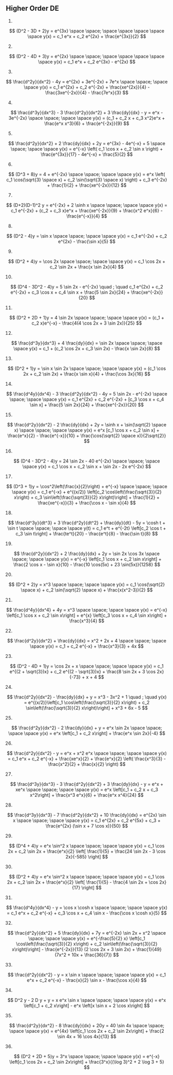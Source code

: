 ## Higher Order DE
1.
$$ (D^2 - 3D + 2)y = e^{3x}   \space \space; \space \space \space \space \space y(x) = c_1 e^x + c_2 e^{2x} + \frac{e^{3x}}{2} $$

2.
$$ (D^2 - 4D + 3)y = e^{2x} \space \space; \space \space \space \space \space y(x) = c_1 e^x + c_2 e^{3x} - e^{2x} $$

3.
$$ \frac{d^2y}{dx^2} - 4y = e^{2x} + 3e^{-2x} + 7e^x \space \space; \space \space y(x) = c_1 e^{2x} + c_2 e^{-2x} + \frac{xe^{2x}}{4} - \frac{3xe^{-2x}}{4} - \frac{7e^x}{3} $$

4. 
$$ \frac{d^3y}{dx^3} - 3 \frac{d^2y}{dx^2} + 3 \frac{dy}{dx} - y = e^x - 3e^{-2x} \space \space; \space \space y(x) = (c_1 + c_2 x + c_3 x^2)e^x + \frac{e^x x^3}{6} + \frac{e^{-2x}}{9} $$

5.
$$ \frac{d^2y}{dx^2} + 2 \frac{dy}{dx} + 2y = e^{3x} - 4e^{-x} + 5 \space \space; \space \space y(x) = e^{-x} \left( c_1 \cos x + c_2 \sin x \right) + \frac{e^{3x}}{17} - 4e^{-x} + \frac{5}{2} $$

6.
$$ (D^3 + 8)y = 4 + e^{-2x} \space \space; \space \space y(x) = e^x \left( c_1 \cos(\sqrt{3} \space x) + c_2 \sin(\sqrt{3} \space x) \right) + c_3 e^{-2x} + \frac{1}{2} + \frac{xe^{-2x}}{12} $$

7.
$$ (D+2)(D-1)^2 y = e^{-2x} + 2 \sinh x \space \space; \space \space y(x) = c_1 e^{-2x} + (c_2 + c_3 x)e^x + \frac{xe^{-2x}}{9} + \frac{x^2 e^x}{6} - \frac{e^{-x}}{4} $$

8.
$$ (D^2 - 4)y = \sin x \space \space; \space \space y(x) = c_1 e^{-2x} + c_2 e^{2x} - \frac{\sin x}{5} $$

9.
$$ (D^2 + 4)y = \cos 2x \space \space; \space \space y(x) = c_1 \cos 2x + c_2 \sin 2x + \frac{x \sin 2x}{4} $$

10.
$$ (D^4 - 3D^2 - 4)y = 5 \sin 2x - e^{-2x} \quad ; \quad c_1 e^{2x} + c_2 e^{-2x} + c_3 \cos x + c_4 \sin x + \frac{5 \sin 2x}{24} + \frac{xe^{-2x}}{20} $$

11. 
$$ (D^2 + 2D + 1)y = 4 \sin 2x \space \space; \space \space y(x) = (c_1 + c_2 x)e^{-x} - \frac{4(4 \cos 2x + 3 \sin 2x)}{25} $$

12.
$$ \frac{d^3y}{dx^3} + 4 \frac{dy}{dx} = \sin 2x \space \space; \space \space y(x) = c_1 + (c_2 \cos 2x + c_3 \sin 2x) - \frac{x \sin 2x}{8} $$

13.
$$ (D^2 + 1)y = \sin x \sin 2x \space \space; \space \space y(x) = (c_1 \cos 2x + c_2 \sin 2x) + \frac{x \sin x}{4} + \frac{\cos 3x}{16} $$

14.
$$ \frac{d^4y}{dx^4} - 3 \frac{d^2y}{dx^2} - 4y = 5 \sin 2x - e^{-2x} \space \space; \space \space y(x) = c_1 e^{2x} + c_2 e^{-2x} + [c_3 \cos x + c_4 \sin x] + \frac{5 \sin 2x}{24} + \frac{xe^{-2x}}{20} $$

15.
$$ \frac{d^2y}{dx^2} - 2 \frac{dy}{dx} + 2y = \sinh x + \sin(\sqrt{2} \space x) \space \space; \space \space y(x) = e^x [c_1 \cos x + c_2 \sin x] + \frac{e^x}{2} - \frac{e^{-x}}{10} + \frac{\cos(\sqrt{2} \space x)}{2\sqrt{2}} $$

16.
$$ (D^4 - 3D^2 - 4)y = 24 \sin 2x - 40 e^{-2x} \space \space; \space \space y(x) = c_1 \cos x + c_2 \sin x + \sin 2x - 2x e^{-2x} $$

17.
$$ (D^3 + 1)y = \cos^2\left(\frac{x}{2}\right) + e^{-x} \space \space; \space \space y(x) = c_1 e^{-x} + e^{(x/2)} \left[c_2 \cos\left(\frac{\sqrt{3}}{2} x\right) + c_3 \sin\left(\frac{\sqrt{3}}{2} x\right)\right] + \frac{1}{2} + \frac{xe^{-x}}{3} + \frac{\cos x - \sin x}{4} $$


18.
$$ \frac{d^3y}{dt^3} + 3 \frac{d^2y}{dt^2} + \frac{dy}{dt} - 5y = \cosh t + \sin t \space \space; \space \space y(t) = c_1 e^t + e^{-2t} \left[c_2 \cos t + c_3 \sin t\right] + \frac{te^t}{20} - \frac{e^t}{8} - \frac{\sin t}{8} $$

19.
$$ \frac{d^2y}{dx^2} + 2 \frac{dy}{dx} + 2y = \sin 2x \cos 3x \space \space; \space \space y(x) = e^{-x} \left[c_1 \cos x + c_2 \sin x\right] + \frac{2 \cos x - \sin x}{10} - \frac{10 \cos(5x) + 23 \sin(5x)}{1258} $$

20.
$$ (D^2 + 2)y = x^3 \space \space; \space \space y(x) = c_1 \cos(\sqrt{2} \space x) + c_2 \sin(\sqrt{2} \space x) + \frac{x(x^2-3)}{2} $$

21.
$$ \frac{d^4y}{dx^4} + 4y = x^3 \space \space; \space \space y(x) = e^{-x} \left[c_1 \cos x + c_2 \sin x\right] + e^{x} \left[c_3 \cos x + c_4 \sin x\right] + \frac{x^3}{4} $$

22.
$$ \frac{d^2y}{dx^2} + \frac{dy}{dx} = x^2 + 2x + 4 \space \space; \space \space y(x) = c_1 + c_2 e^{-x} + \frac{x^3}{3} + 4x $$

23.
$$ (D^2 - 4D + 1)y = \cos 2x + x \space \space; \space \space y(x) = c_1 e^{(2 + \sqrt{3})x} + c_2 e^{(2 - \sqrt{3})x} + \frac{8 \sin 2x + 3 \cos 2x}{-73} + x + 4 $$

24.
$$ \frac{d^2y}{dx^2} - \frac{dy}{dx} + y = x^3 - 3x^2 + 1  \quad ; \quad y(x) = e^{(x/2)}\left[c_1 \cos\left(\frac{\sqrt{3}}{2} x\right) + c_2 \sin\left(\frac{\sqrt{3}}{2} x\right)\right] + x^3 + 6x - 5 $$

25.
$$ \frac{d^2y}{dx^2} - 2 \frac{dy}{dx} + y = e^x \sin 2x \space \space; \space \space y(x) = e^x \left[c_1 + c_2 x\right] + \frac{e^x \sin 2x}{-4} $$

26.
$$ \frac{d^2y}{dx^2} - y = e^x + x^2 e^x \space \space; \space \space y(x) = c_1 e^x + c_2 e^{-x} + \frac{xe^x}{2} + \frac{e^x}{2} \left( \frac{x^3}{3} - \frac{x^2}{2} + \frac{x}{2} \right) $$

27.
$$ \frac{d^3y}{dx^3} - 3 \frac{d^2y}{dx^2} + 3 \frac{dy}{dx} - y = e^x + xe^x \space \space; \space \space y(x) = e^x \left[c_1 + c_2 x + c_3 x^2\right] + \frac{x^3 e^x}{6} + \frac{e^x x^4}{24} $$

28.
$$ \frac{d^3y}{dx^3} - 7 \frac{d^2y}{dx^2} + 10 \frac{dy}{dx} = e^{2x} \sin x \space \space; \space \space y(x) = c_1 e^{2x} + c_2 e^{5x} + c_3 + \frac{e^{2x} (\sin x + 7 \cos x)}{50} $$

29.
$$ (D^4 + 4)y = e^x \sin^2 x \space \space; \space \space y(x) = c_1 \cos 2x + c_2 \sin 2x + \frac{e^x}{2} \left[ \frac{1}{5} + \frac{24 \sin 2x - 3 \cos 2x}{-585} \right] $$

30.
$$ (D^2 + 4)y = e^x \sin^2 x \space \space; \space \space y(x) = c_1 \cos 2x + c_2 \sin 2x + \frac{e^x}{2} \left[ \frac{1}{5} - \frac{4 \sin 2x + \cos 2x}{17} \right] $$

31.
$$ \frac{d^4y}{dx^4} - y = \cos x \cosh x \space \space; \space \space y(x) = c_1 e^x + c_2 e^{-x} + c_3 \cos x + c_4 \sin x - \frac{\cos x \cosh x}{5} $$

32.
$$ \frac{d^2y}{dx^2} + 5 \frac{dy}{dx} + 7y = e^{-2x} \sin 2x + x^2 \space \space; \space \space y(x) = e^{-\frac{5}{2} x} \left[c_1 \cos\left(\frac{\sqrt{3}}{2} x\right) + c_2 \sin\left(\frac{\sqrt{3}}{2} x\right)\right] - \frac{e^{-2x}}{13} (2 \cos 2x + 3 \sin 2x) + \frac{1}{49} (7x^2 + 10x + \frac{36}{7}) $$

33.
$$ \frac{d^2y}{dx^2} - y = x \sin x \space \space; \space \space y(x) = c_1 e^x + c_2 e^{-x} - \frac{x}{2} \sin x - \frac{\cos x}{4} $$

34.
$$ D^2 y - 2 D y + y = x e^x \sin x \space \space; \space \space y(x) = e^x \left[c_1 + c_2 x\right] - e^x \left[x \sin x + 2 \cos x\right] $$

35.
$$ \frac{d^2y}{dx^2} - 8 \frac{dy}{dx} + 20y = 40 \sin 4x \space \space; \space \space y(x) = e^{4x} \left[c_1 \cos 2x + c_2 \sin 2x\right] + \frac{2 \sin 4x + 16 \cos 4x}{13} $$

36.
$$ (D^2 + 2D + 5)y = 3^x \space \space; \space \space y(x) = e^{-x} \left[c_1 \cos 2x + c_2 \sin 2x\right] + \frac{3^x}{(\log 3)^2 + 2 \log 3 + 5} $$
